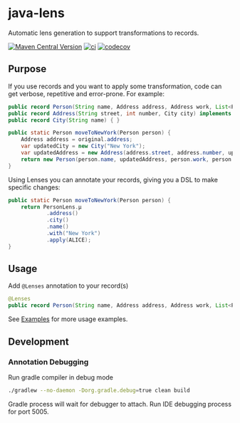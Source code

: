 # java-lens

Automatic lens generation to support transformations to records.

[![Maven Central Version](https://img.shields.io/maven-central/v/nl.bvkatwijk/java-lens?versionPrefix=0)](https://mvnrepository.com/artifact/nl.bvkatwijk/java-lens)
[![ci](https://github.com/bvkatwijk/java-lens/actions/workflows/gradle.yml/badge.svg)](https://github.com/bvkatwijk/java-lens/actions/workflows/gradle.yml)
[![codecov](https://codecov.io/github/bvkatwijk/java-lens/graph/badge.svg?token=9aIaRmZ2ON)](https://codecov.io/github/bvkatwijk/java-lens)

## Purpose
If you use records and you want to apply some transformation, code can get verbose, repetitive and error-prone. For example:
```java
public record Person(String name, Address address, Address work, List<Person> friends) { }
public record Address(String street, int number, City city) implements LensOps<Address> { }
public record City(String name) { }

public static Person moveToNewYork(Person person) {
    Address address = original.address;
    var updatedCity = new City("New York");
    var updatedAddress = new Address(address.street, address.number, updatedCity);
    return new Person(person.name, updatedAddress, person.work, person.friends);
}
```
Using Lenses you can annotate your records, giving you a DSL to make specific changes:

```java
public static Person moveToNewYork(Person person) {
    return PersonLens.µ
            .address()
            .city()
            .name()
            .with("New York")
            .apply(ALICE);
}
```

## Usage
Add `@Lenses` annotation to your record(s)
```java
@Lenses
public record Person(String name, Address address, Address work, List<Person> friends) { }
```
See [Examples](./example) for more usage examples.

## Development

### Annotation Debugging
Run gradle compiler in debug mode
```bash
./gradlew --no-daemon -Dorg.gradle.debug=true clean build
```
Gradle process will wait for debugger to attach.
Run IDE debugging process for port 5005. 
